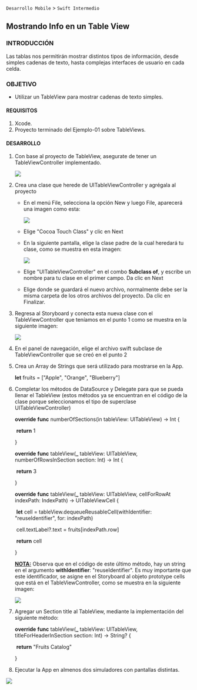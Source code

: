 
`Desarrollo Mobile` > `Swift Intermedio`


## Mostrando Info en un Table View

### INTRODUCCIÓN

Las tablas nos permitirán mostrar distintos tipos de información, desde simples cadenas de texto, hasta complejas interfaces de usuario en cada celda.

### OBJETIVO

- Utilizar un TableView para mostrar cadenas de texto simples.


#### REQUISITOS

1. Xcode.
2. Proyecto terminado del Ejemplo-01 sobre TableViews.

#### DESARROLLO

1. Con base al proyecto de TableView, asegurate de tener un TableViewController implementado.

   ![](0.png)

2. Crea una clase que herede de UITableViewController y agrégala al proyecto

   - En el menú File, selecciona la opción New y luego File, aparecerá una imagen como esta:

     ![](1.png)

   - Elige "Cocoa Touch Class" y clic en Next

   - En la siguiente pantalla, elige la clase padre de la cual heredará tu clase, como se muestra en esta imagen:

     ![](2.png)

   - Elige "UITableViewController" en el combo **Subclass of**, y escribe un nombre para tu clase en el primer campo. Da clic en Next

   - Elige donde se guardará el nuevo archivo, normalmente debe ser la misma carpeta de los otros archivos del proyecto. Da clic en Finalizar.

3. Regresa al Storyboard y conecta esta nueva clase con el TableViewController que teníamos en el punto 1 como se muestra en la siguiente imagen:

   ![](3.png)

4. En el panel de navegación, elige el archivo swift subclase de TableViewController que se creó en el punto 2

5. Crea un Array de Strings que será utilizado para mostrarse en la App.

   **let** fruits = ["Apple", "Orange", "Blueberry"]

    

6. Completar los métodos de DataSource y Delegate para que se pueda llenar el TableView (estos métodos ya se encuentran en el código de la clase porque seleccionamos el tipo de superclase UITableViewController)

   **override** **func** numberOfSections(in tableView: UITableView) -> Int {

   ​    **return** 1

     }

   

     **override** **func** tableView(**_** tableView: UITableView, numberOfRowsInSection section: Int) -> Int {

   ​    **return** 3

     }

   

     **override** **func** tableView(**_** tableView: UITableView, cellForRowAt indexPath: IndexPath) -> UITableViewCell {

   ​    **let** cell = tableView.dequeueReusableCell(withIdentifier: "reuseIdentifier", for: indexPath)

   ​    cell.textLabel?.text = fruits[indexPath.row]

   ​    **return** cell

     }

   **<u>NOTA:</u>** Observa que en el código de este último método, hay un string en el argumento **withIdentifier**: "reuseIdentifier". Es muy importante que este identificador, se asigne en el Storyboard al objeto prototype cells que está en el TableViewController, como se muestra en la siguiente imagen:

   ![](4.png)

7. Agregar un Section title al TableView, mediante la implementación del siguiente método:

     **override** **func** tableView(**_** tableView: UITableView, titleForHeaderInSection section: Int) -> String? {

   ​    **return** "Fruits Catalog"

     }

   

8. Ejecutar la App en almenos dos simuladores con pantallas distintas.

![](5.png)
